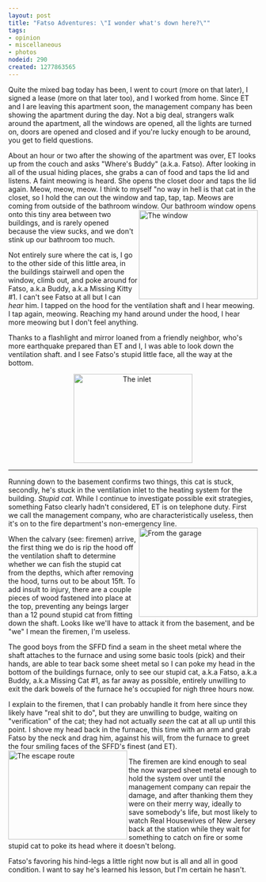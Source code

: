 ```yaml
--- 
layout: post
title: "Fatso Adventures: \"I wonder what's down here?\""
tags: 
- opinion
- miscellaneous
- photos
nodeid: 290
created: 1277863565
---
```

Quite the mixed bag today has been, I went to court (more on that later), I signed a lease (more on that later too), and I worked from home. Since ET and I are leaving this apartment soon, the management company has been showing the apartment during the day. Not a big deal, strangers walk around the apartment, all the windows are opened, all the lights are turned on, doors are opened and closed and if you're lucky enough to be around, you get to field questions.

About an hour or two after the showing of the apartment was over, ET looks up from the couch and asks "Where's Buddy" (a.k.a. Fatso). After looking in all of the usual hiding places, she grabs a can of food and taps the lid and listens. A faint meowing is heard. She opens the closet door and taps the lid again. Meow, meow, meow. I think to myself "no way in hell is that cat in the closet, so I hold the can out the window and tap, tap, tap. Meows are coming from outside of the bathroom window. <a href="http://www.flickr.com/photos/agentdero/4747139465/" title="The window by agentdero, on Flickr"><img src="http://farm5.static.flickr.com/4115/4747139465_c46fbcf4a1_m.jpg" width="240" height="180" alt="The window" align="right" /></a> Our bathroom window opens onto this tiny area between two buildings, and is rarely opened because the view sucks, and we don't stink up our bathroom too much.

Not entirely sure where the cat is, I go to the other side of this little area, in the buildings stairwell and open the window, climb out, and poke around for Fatso, a.k.a Buddy, a.k.a Missing Kitty #1. I can't see Fatso at all but I can *hear* him. I tapped on the hood for the ventilation shaft and I hear meowing. I tap again, meowing. Reaching my hand around under the hood, I hear more meowing but I don't feel anything.

Thanks to a flashlight and mirror loaned from a friendly neighbor, who's more earthquake prepared than ET and I, I was able to look down the ventilation shaft. and I see Fatso's stupid little face, all the way at the bottom.

<center><a href="http://www.flickr.com/photos/agentdero/4747137655/" title="The inlet by agentdero, on Flickr"><img src="http://farm5.static.flickr.com/4078/4747137655_43cf79b08c_m.jpg" width="240" height="180" alt="The inlet" /></a></center>

----

Running down to the basement confirms two things, this cat is stuck, secondly, he's stuck in the ventilation inlet to the heating system for the building. *Stupid cat*. While I continue to investigate possible exit strategies, something Fatso clearly hadn't considered, ET is on telephone duty. First we call the management company, who are characteristically useless, then it's on to the fire department's non-emergency line. <a href="http://www.flickr.com/photos/agentdero/4747138561/" title="From the garage by agentdero, on Flickr"><img src="http://farm5.static.flickr.com/4114/4747138561_85521bf4e3_m.jpg" width="240" height="180" alt="From the garage"  align="right"/></a> 

When the calvary (see: firemen) arrive, the first thing we do is rip the hood off the ventilation shaft to determine whether we can fish the stupid cat from the depths, which after removing the hood, turns out to be about 15ft. To add insult to injury, there are a couple pieces of wood fastened into place at the top, preventing any beings larger than a 12 pound stupid cat from fitting down the shaft. Looks like we'll have to attack it from the basement, and be "we" I mean the firemen, I'm useless.

The good boys from the SFFD find a seam in the sheet metal where the shaft attaches to the furnace and using some basic tools (pick) and their hands, are able to tear back some sheet metal so I can poke my head in the bottom of the buildings furnace, only to see our stupid cat, a.k.a Fatso, a.k.a Buddy, a.k.a Missing Cat #1, as far away as possible, entirely unwilling to exit the dark bowels of the furnace he's occupied for nigh three hours now.

I explain to the firemen, that I can probably handle it from here since they likely have "real shit to do", but they are unwilling to budge, waiting on "verification" of the cat; they had not actually *seen* the cat at all up until this point. I shove my head back in the furnace, this time with an arm and grab Fatso by the neck and drag him, against his will, from the furnace to greet the four smiling faces of the SFFD's finest (and ET). <a href="http://www.flickr.com/photos/agentdero/4747780668/" title="The escape route by agentdero, on Flickr"><img src="http://farm5.static.flickr.com/4099/4747780668_679dd746c5_m.jpg" width="240" height="180" alt="The escape route" align="left" /></a>

The firemen are kind enough to seal the now warped sheet metal enough to hold the system over until the management company can repair the damage, and after thanking them they were on their merry way, ideally to save somebody's life, but most likely to watch Real Housewives of New Jersey back at the station while they wait for something to catch on fire or some stupid cat to poke its head where it doesn't belong.

Fatso's favoring his hind-legs a little right now but is all and all in good condition. I want to say he's learned his lesson, but I'm certain he hasn't.

